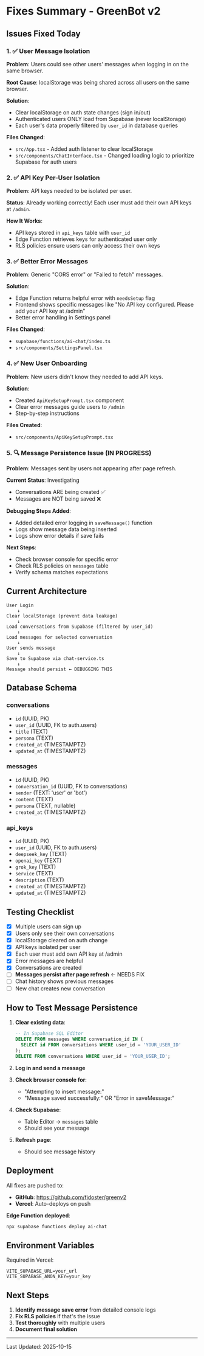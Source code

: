 # Fixes Summary - GreenBot v2

## Issues Fixed Today

### 1. ✅ User Message Isolation
**Problem**: Users could see other users' messages when logging in on the same browser.

**Root Cause**: localStorage was being shared across all users on the same browser.

**Solution**:
- Clear localStorage on auth state changes (sign in/out)
- Authenticated users ONLY load from Supabase (never localStorage)
- Each user's data properly filtered by `user_id` in database queries

**Files Changed**:
- `src/App.tsx` - Added auth listener to clear localStorage
- `src/components/ChatInterface.tsx` - Changed loading logic to prioritize Supabase for auth users

### 2. ✅ API Key Per-User Isolation
**Problem**: API keys needed to be isolated per user.

**Status**: Already working correctly! Each user must add their own API keys at `/admin`.

**How It Works**:
- API keys stored in `api_keys` table with `user_id`
- Edge Function retrieves keys for authenticated user only
- RLS policies ensure users can only access their own keys

### 3. ✅ Better Error Messages
**Problem**: Generic "CORS error" or "Failed to fetch" messages.

**Solution**:
- Edge Function returns helpful error with `needsSetup` flag
- Frontend shows specific messages like "No API key configured. Please add your API key at /admin"
- Better error handling in Settings panel

**Files Changed**:
- `supabase/functions/ai-chat/index.ts`
- `src/components/SettingsPanel.tsx`

### 4. ✅ New User Onboarding
**Problem**: New users didn't know they needed to add API keys.

**Solution**:
- Created `ApiKeySetupPrompt.tsx` component
- Clear error messages guide users to `/admin`
- Step-by-step instructions

**Files Created**:
- `src/components/ApiKeySetupPrompt.tsx`

### 5. 🔍 Message Persistence Issue (IN PROGRESS)
**Problem**: Messages sent by users not appearing after page refresh.

**Current Status**: Investigating
- Conversations ARE being created ✅
- Messages are NOT being saved ❌

**Debugging Steps Added**:
- Added detailed error logging in `saveMessage()` function
- Logs show message data being inserted
- Logs show error details if save fails

**Next Steps**:
- Check browser console for specific error
- Check RLS policies on `messages` table
- Verify schema matches expectations

## Current Architecture

```
User Login
    ↓
Clear localStorage (prevent data leakage)
    ↓
Load conversations from Supabase (filtered by user_id)
    ↓
Load messages for selected conversation
    ↓
User sends message
    ↓
Save to Supabase via chat-service.ts
    ↓
Message should persist ← DEBUGGING THIS
```

## Database Schema

### conversations
- `id` (UUID, PK)
- `user_id` (UUID, FK to auth.users)
- `title` (TEXT)
- `persona` (TEXT)
- `created_at` (TIMESTAMPTZ)
- `updated_at` (TIMESTAMPTZ)

### messages
- `id` (UUID, PK)
- `conversation_id` (UUID, FK to conversations)
- `sender` (TEXT: 'user' or 'bot')
- `content` (TEXT)
- `persona` (TEXT, nullable)
- `created_at` (TIMESTAMPTZ)

### api_keys
- `id` (UUID, PK)
- `user_id` (UUID, FK to auth.users)
- `deepseek_key` (TEXT)
- `openai_key` (TEXT)
- `grok_key` (TEXT)
- `service` (TEXT)
- `description` (TEXT)
- `created_at` (TIMESTAMPTZ)
- `updated_at` (TIMESTAMPTZ)

## Testing Checklist

- [x] Multiple users can sign up
- [x] Users only see their own conversations
- [x] localStorage cleared on auth change
- [x] API keys isolated per user
- [x] Each user must add own API key at /admin
- [x] Error messages are helpful
- [x] Conversations are created
- [ ] **Messages persist after page refresh** ← NEEDS FIX
- [ ] Chat history shows previous messages
- [ ] New chat creates new conversation

## How to Test Message Persistence

1. **Clear existing data**:
   ```sql
   -- In Supabase SQL Editor
   DELETE FROM messages WHERE conversation_id IN (
     SELECT id FROM conversations WHERE user_id = 'YOUR_USER_ID'
   );
   DELETE FROM conversations WHERE user_id = 'YOUR_USER_ID';
   ```

2. **Log in and send a message**

3. **Check browser console for**:
   - "Attempting to insert message:"
   - "Message saved successfully:" OR "Error in saveMessage:"

4. **Check Supabase**:
   - Table Editor → `messages` table
   - Should see your message

5. **Refresh page**:
   - Should see message history

## Deployment

All fixes are pushed to:
- **GitHub**: https://github.com/fidoster/greenv2
- **Vercel**: Auto-deploys on push

**Edge Function deployed**:
```bash
npx supabase functions deploy ai-chat
```

## Environment Variables

Required in Vercel:
```
VITE_SUPABASE_URL=your_url
VITE_SUPABASE_ANON_KEY=your_key
```

## Next Steps

1. **Identify message save error** from detailed console logs
2. **Fix RLS policies** if that's the issue
3. **Test thoroughly** with multiple users
4. **Document final solution**

---

Last Updated: 2025-10-15
